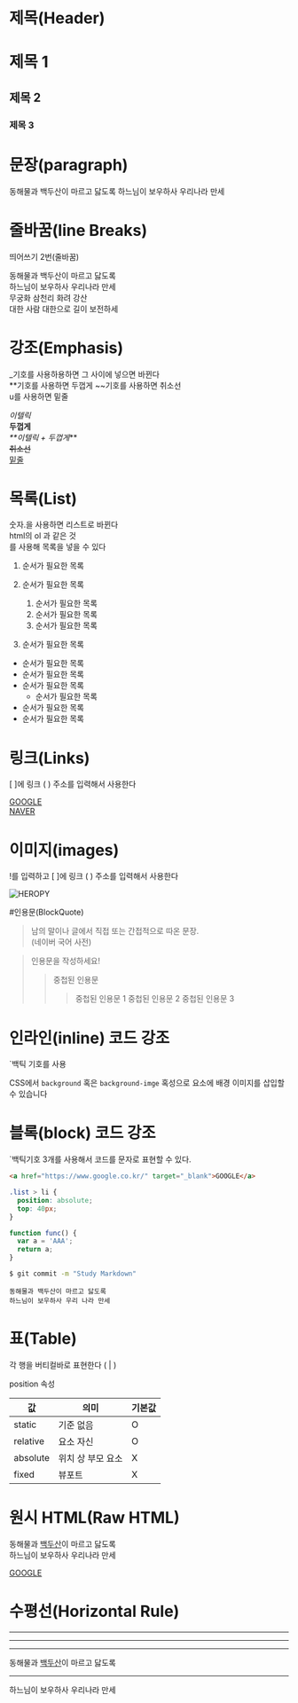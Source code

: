 # 제목(Header)

# 제목 1
## 제목 2
### 제목 3

# 문장(paragraph)

동해물과 백두산이 마르고 닳도록
하느님이 보우하사 우리나라 만세

# 줄바꿈(line Breaks)
띄어쓰기 2번(줄바꿈)
<br/>

동해물과 백두산이 마르고 닳도록  
하느님이 보우하사 우리나라 만세  
무궁화 삼천리 화려 강산<br/>
대한 사람 대한으로 길이 보전하세

# 강조(Emphasis)
_기호를 사용하용하면 그 사이에 넣으면 바뀐다  
**기호를 사용하면 두껍게
~~기호를 사용하면 취소선  
u를 사용하면 밑줄

_이텔릭_  
**두껍게**  
_**이텔릭 + 두껍게_**  
~~취소선~~  
<u>밑줄</u>

# 목록(List)
숫자.을 사용하면 리스트로 바뀐다  
html의 ol 과 같은 것  
를 사용해 목록을 넣을 수 있다

1. 순서가 필요한 목록
1. 순서가 필요한 목록
    1. 순서가 필요한 목록
    1. 순서가 필요한 목록
    1. 순서가 필요한 목록

1. 순서가 필요한 목록
- 순서가 필요한 목록
- 순서가 필요한 목록
- 순서가 필요한 목록 
    - 순서가 필요한 목록
- 순서가 필요한 목록
- 순서가 필요한 목록

# 링크(Links)
[ ]에 링크 ( ) 주소를 입력해서 사용한다

[GOOGLE](https://www.google.co.kr/)  
[NAVER](https://naver.com "NAVER로 이동!")

# 이미지(images)
!를 입력하고 [ ]에 링크 ( ) 주소를 입력해서 사용한다

![HEROPY](https://heropy.blog/css/images/logo.png)

#인용문(BlockQuote)

>남의 말이나 글에서 직접 또는 간접적으로 따온 문장.  
>(네이버 국어 사전)

>인용문을 작성하세요!
>>중첩된 인용문
>>>중첩된 인용문 1
>>>중첩된 인용문 2
>>>중첩된 인용문 3

# 인라인(inline) 코드 강조
`백틱 기호를 사용

CSS에서 `background` 혹은 `background-imge`  혹성으로 요소에 배경 이미지를 삽입할 수 있습니다

# 블록(block) 코드 강조
`백틱기호 3개를 사용해서 코드를 문자로 표현할 수 있다.


```html
<a href="https://www.google.co.kr/" target="_blank">GOOGLE</a>
```

```css
.list > li {
  position: absolute;
  top: 40px;
}
```

```javascript
function func() {
  var a = 'AAA';
  return a;
}
```

```bash
$ git commit -m "Study Markdown"
```

```plaintext
동해물과 백두산이 마르고 닳도록
하느님이 보우하사 우리 나라 만세
```

# 표(Table)
각 행을 버티컬바로 표현한다 ( | )

position 속성

값 | 의미 | 기본값
--|--|--|
static | 기준 없음 | O  
relative | 요소 자신 | O  
absolute | 위치 상 부모 요소 | X  
fixed | 뷰포트 | X  

# 원시 HTML(Raw HTML)

동해물과 <u>백두산</u>이 마르고 닳도록</br>
하느님이 보우하사 우리나라 만세

<a href="https://www.google.co.kr/" target="_blank">GOOGLE</a>

# 수평선(Horizontal Rule)

---
***
___

동해물과 <u>백두산</u>이 마르고 닳도록</br>
___
하느님이 보우하사 우리나라 만세